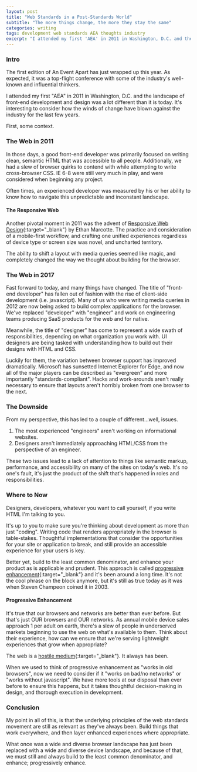 ```yaml
---
layout: post
title: "Web Standards in a Post-Standards World"
subtitle: "The more things change, the more they stay the same"
categories: writing
tags: development web standards AEA thoughts industry
excerpt: "I attended my first 'AEA' in 2011 in Washington, D.C. and the landscape of front-end development and design was a lot different than it is today. It's interesting to consider how the winds of change have blown against the industry for the last few years."
---
```


### Intro

The first edition of An Event Apart has just wrapped up this year. As expected, it was a top-flight conference with some of the industry's well-known and influential thinkers. 

I attended my first "AEA" in 2011 in Washington, D.C. and the landscape of front-end development and design was a lot different than it is today. It's interesting to consider how the winds of change have blown against the industry for the last few years.

First, some context.

### The Web in 2011

In those days, a good front-end developer was primarily focused on writing clean, semantic HTML that was accessible to all people. Additionally, we had a slew of browser quirks to contend with while attempting to write cross-browser CSS. IE 6-8 were still very much in play, and were considered when beginning any project.

Often times, an experienced developer was measured by his or her ability to know how to navigate this unpredictable and inconstant landscape.

#### The Responsive Web

Another pivotal moment in 2011 was the advent of [Responsive Web Design](https://ethanmarcotte.com/){:target="_blank"} by Ethan Marcotte. The practice and consideration of a mobile-first workflow, and crafting one unified experiences regardless of device type or screen size was novel, and uncharted territory.

The ability to shift a layout with media queries seemed like magic, and completely changed the way we thought about building for the browser.

### The Web in 2017

Fast forward to today, and many things have changed. The title of "front-end developer" has fallen out of fashion with the rise of client-side development (i.e. javascript). Many of us who were writing media queries in 2012 are now being asked to build complex applications for the browser. We've replaced "developer" with "engineer" and work on engineering teams producing SaaS products for the web and for native.

Meanwhile, the title of "designer" has come to represent a wide swath of responsibilities, depending on what organization you work with. UI designers are being tasked with understanding how to build out their designs with HTML and CSS. 

Luckily for them, the variation between browser support has improved dramatically. Microsoft has sunsetted Internet Explorer for Edge, and now all of the major players can be described as "evergreen" and more importantly "standards-compliant". Hacks and work-arounds aren't really necessary to ensure that layouts aren't horribly broken from one browser to the next.

### The Downside

From my perspective, this has led to a couple of different...well, issues.

1. The most experienced "engineers" aren't working on informational websites.
2. Designers aren't immediately approaching HTML/CSS from the perspective of an engineer.

These two issues lead to a lack of attention to things like semantic markup, performance, and accessibility on many of the sites on today's web. It's no one's fault, it's just the product of the shift that's happened in roles and responsibilities.

### Where to Now

Designers, developers, whatever you want to call yourself, if you write HTML I'm talking to you. 

It's up to you to make sure you're thinking about development as more than just "coding". Writing code that renders appropriately in the browser is table-stakes. Thoughtful implementations that consider the opportunities for your site or application to break, and still provide an accessible experience for your users is key. 

Better yet, build to the least common denominator, and enhance your product as is applicable and prudent. This approach is called [progressive enhancement](https://en.wikipedia.org/wiki/Progressive_enhancement){:target="_blank"} and it's been around a long time. It's not the cool phrase on the block anymore, but it's still as true today as it was when Steven Champeon coined it in 2003.

#### Progressive Enhancement

It's true that our browsers and networks are better than ever before. But that's just OUR browsers and OUR networks. As annual mobile device sales approach 1 per adult on earth, there's a slew of people in underserved markets beginning to use the web on what's available to them. Think about their experience, how can we ensure that we're serving lightweight experiences that grow when appropriate?

The web is a [hostile medium](https://adactio.com/journal/6692){:target="_blank"}. It always has been. 

When we used to think of progressive enhancement as "works in old browsers", now we need to consider if it "works on bad/no networks" or "works without javascript". We have more tools at our disposal than ever before to ensure this happens, but it takes thoughtful decision-making in design, and thorough execution in development.

### Conclusion

My point in all of this, is that the underlying principles of the web standards movement are still as relevant as they've always been. Build things that work everywhere, and then layer enhanced experiences where appropriate.

What once was a wide and diverse browser landscape has just been replaced with a wide and diverse device landscape, and because of that, we must still and always build to the least common denominator, and enhance; progressively enhance.
